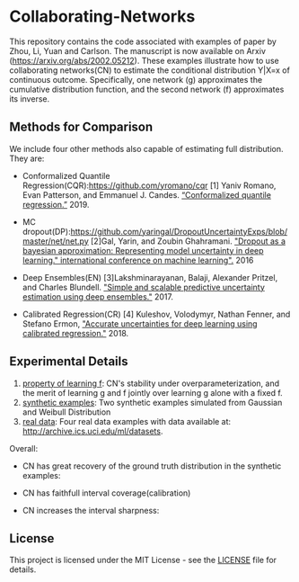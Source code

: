 # Collaborating-Networks

This repository contains the code associated with examples of paper by Zhou, Li, Yuan and Carlson. The manuscript is now available on Arxiv (https://arxiv.org/abs/2002.05212). These examples illustrate how to use collaborating networks(CN) to estimate the conditional distribution Y|X=x of continuous outcome.
Specifically, one network (g) approximates the cumulative distribution function, and the second network (f) approximates its inverse.





## Methods for Comparison
We include four other methods also capable of estimating full distribution. They are:

* Conformalized Quantile Regression(CQR):https://github.com/yromano/cqr
[1] Yaniv Romano, Evan Patterson, and Emmanuel J. Candes. [“Conformalized quantile regression.”](https://arxiv.org/abs/1905.03222) 2019. 

* MC dropout(DP):https://github.com/yaringal/DropoutUncertaintyExps/blob/master/net/net.py
[2]Gal, Yarin, and Zoubin Ghahramani. ["Dropout as a bayesian approximation: Representing model uncertainty in deep learning." international conference on machine learning".](http://proceedings.mlr.press/v48/gal16.pdf) 2016

* Deep Ensembles(EN)
[3]Lakshminarayanan, Balaji, Alexander Pritzel, and Charles Blundell. ["Simple and scalable predictive uncertainty estimation using deep ensembles."](http://papers.nips.cc/paper/7219-simple-and-scalable-predictive-uncertainty-estimation-using-deep-ensembles.pdf) 2017.

* Calibrated Regression(CR)
[4] Kuleshov, Volodymyr, Nathan Fenner, and Stefano Ermon, ["Accurate uncertainties for deep learning using calibrated regression."](https://arxiv.org/pdf/1807.00263.pdf) 2018.




## Experimental Details

1. [property of learning f](https://meps.ahrq.gov/mepsweb/data_stats/download_data_files_detail.jsp?cboPufNumber=HC-181): CN's stability under overparameterization, and the merit of learning g and f jointly over learning g alone with a fixed f. 
2. [synthetic examples](https://meps.ahrq.gov/mepsweb/data_stats/download_data_files_detail.jsp?cboPufNumber=HC-181): Two synthetic examples simulated from Gaussian and Weibull Distribution
3. [real data](https://meps.ahrq.gov/mepsweb/data_stats/download_data_files_detail.jsp?cboPufNumber=HC-181): Four real data examples with data available at: http://archive.ics.uci.edu/ml/datasets.


Overall:

* CN has great recovery of the ground truth distribution in the synthetic examples:



* CN has faithfull interval coverage(calibration)


* CN increases the interval sharpness:







## License

This project is licensed under the MIT License - see the [LICENSE](LICENSE) file for details.
